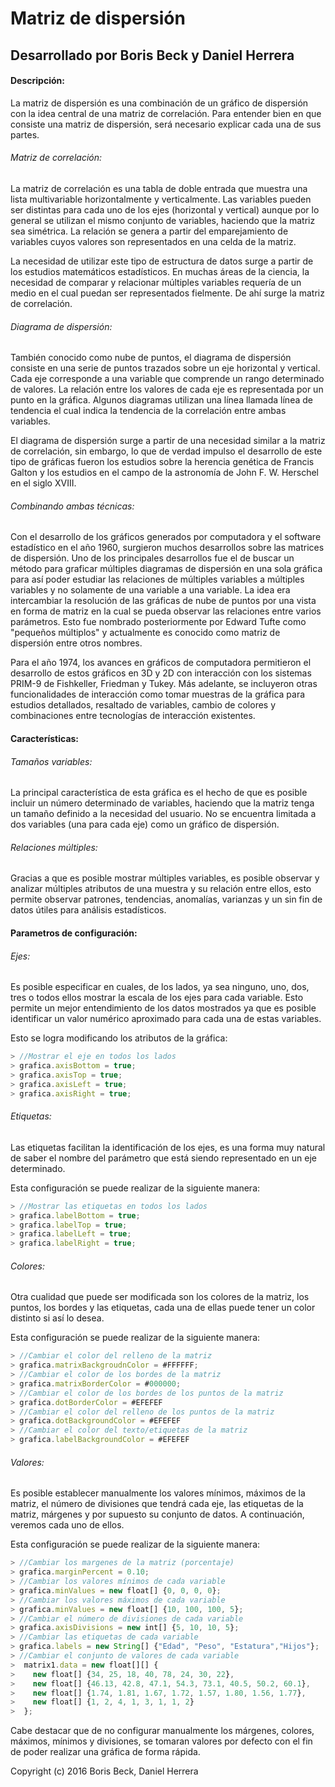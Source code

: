 # Matriz de dispersión
## Desarrollado por Boris Beck y Daniel Herrera

#### Descripción:
La matriz de dispersión es una combinación de un gráfico de dispersión con la idea central de una matriz de correlación. Para entender bien en que consiste una matriz de dispersión, será necesario explicar cada una de sus partes.

###### Matriz de correlación:
La matriz de correlación es una tabla de doble entrada que muestra una lista multivariable horizontalmente y verticalmente. Las variables pueden ser distintas para cada uno de los ejes (horizontal y vertical) aunque por lo general se utilizan el mismo conjunto de variables, haciendo que la matriz sea simétrica. La relación se genera a partir del emparejamiento de variables cuyos valores son representados en una celda de la matriz.

La necesidad de utilizar este tipo de estructura de datos surge a partir de los estudios matemáticos estadísticos. En muchas áreas de la ciencia, la necesidad de comparar y relacionar múltiples variables requería de un medio en el cual puedan ser representados fielmente. De ahí surge la matriz de correlación.


###### Diagrama de dispersión:
También conocido como nube de puntos, el diagrama de dispersión consiste en una serie de puntos trazados sobre un eje horizontal y vertical. Cada eje corresponde a una variable que comprende un rango determinado de valores. La relación entre los valores de cada eje es representada por un punto en la gráfica. Algunos diagramas utilizan una línea llamada línea de tendencia el cual indica la tendencia de la correlación entre ambas variables.

El diagrama de dispersión surge a partir de una necesidad similar a la matriz de correlación, sin embargo, lo que de verdad impulso el desarrollo de este tipo de gráficas fueron los estudios sobre la herencia genética de Francis Galton y los estudios en el campo de la astronomía de John F. W. Herschel en el siglo XVIII.

###### Combinando ambas técnicas:
Con el desarrollo de los gráficos generados por computadora y el software estadístico en el año 1960, surgieron muchos desarrollos sobre las matrices de dispersión. Uno de los principales desarrollos fue el de buscar un método para graficar múltiples diagramas de dispersión en una sola gráfica para así poder estudiar las relaciones de múltiples variables a múltiples variables y no solamente de una variable a una variable. La idea era intercambiar la resolución de las gráficas de nube de puntos por una vista en forma de matriz en la cual se pueda observar las relaciones entre varios parámetros. Esto fue nombrado posteriormente por Edward Tufte como "pequeños múltiplos" y actualmente es conocido como matriz de dispersión entre otros nombres.

Para el año 1974, los avances en gráficos de computadora permitieron el desarrollo de estos gráficos en 3D y 2D con interacción con los sistemas PRIM-9 de Fishkeller, Friedman y Tukey. Más adelante, se incluyeron otras funcionalidades de interacción como tomar muestras de la gráfica para estudios detallados, resaltado de variables, cambio de colores y combinaciones entre tecnologías de interacción existentes.

#### Características:

###### Tamaños variables:
La principal característica de esta gráfica es el hecho de que es posible incluir un número determinado de variables, haciendo que la matriz tenga un tamaño definido a la necesidad del usuario. No se encuentra limitada a dos variables (una para cada eje) como un gráfico de dispersión.

###### Relaciones múltiples:
Gracias a que es posible mostrar múltiples variables, es posible observar y analizar múltiples atributos de una muestra y su relación entre ellos, esto permite observar patrones, tendencias, anomalías, varianzas y un sin fin de datos útiles para análisis estadísticos.

#### Parametros de configuración:

###### Ejes:
Es posible especificar en cuales, de los lados, ya sea ninguno, uno, dos, tres o todos ellos mostrar la escala de los ejes para cada variable. Esto permite un mejor entendimiento de los datos mostrados ya que es posible identificar un valor numérico aproximado para cada una de estas variables.

Esto se logra modificando los atributos de la gráfica:
```javascript
> //Mostrar el eje en todos los lados
> grafica.axisBottom = true;
> grafica.axisTop = true;
> grafica.axisLeft = true;
> grafica.axisRight = true;
```

###### Etiquetas:
Las etiquetas facilitan la identificación de los ejes, es una forma muy natural de saber el nombre del parámetro que está siendo representado en un eje determinado.

Esta configuración se puede realizar de la siguiente manera:
```javascript
> //Mostrar las etiquetas en todos los lados
> grafica.labelBottom = true;
> grafica.labelTop = true;
> grafica.labelLeft = true;
> grafica.labelRight = true;
```
###### Colores:
Otra cualidad que puede ser modificada son los colores de la matriz, los puntos, los bordes y las etiquetas, cada una de ellas puede tener un color distinto si así lo desea.

Esta configuración se puede realizar de la siguiente manera:
```javascript
> //Cambiar el color del relleno de la matriz
> grafica.matrixBackgroudnColor = #FFFFFF;
> //Cambiar el color de los bordes de la matriz
> grafica.matrixBorderColor = #000000;
> //Cambiar el color de los bordes de los puntos de la matriz
> grafica.dotBorderColor = #EFEFEF
> //Cambiar el color del relleno de los puntos de la matriz
> grafica.dotBackgroundColor = #EFEFEF
> //Cambiar el color del texto/etiquetas de la matriz
> grafica.labelBackgroundColor = #EFEFEF
```

###### Valores:
Es posible establecer manualmente los valores mínimos, máximos de la matriz, el número de divisiones que tendrá cada eje, las etiquetas de la matriz, márgenes y por supuesto su conjunto de datos. A continuación, veremos cada uno de ellos.

Esta configuración se puede realizar de la siguiente manera:
```javascript
> //Cambiar los margenes de la matriz (porcentaje)
> grafica.marginPercent = 0.10;
> //Cambiar los valores mínimos de cada variable
> grafica.minValues = new float[] {0, 0, 0, 0};
> //Cambiar los valores máximos de cada variable
> grafica.minValues = new float[] {10, 100, 100, 5};
> //Cambiar el número de divisiones de cada variable
> grafica.axisDivisions = new int[] {5, 10, 10, 5};
> //Cambiar las etiquetas de cada variable
> grafica.labels = new String[] {"Edad", "Peso", "Estatura","Hijos"};
> //Cambiar el conjunto de valores de cada variable
>  matrix1.data = new float[][] {
>    new float[] {34, 25, 18, 40, 78, 24, 30, 22},
>    new float[] {46.13, 42.8, 47.1, 54.3, 73.1, 40.5, 50.2, 60.1},
>    new float[] {1.74, 1.81, 1.67, 1.72, 1.57, 1.80, 1.56, 1.77},
>    new float[] {1, 2, 4, 1, 3, 1, 1, 2}
>  };
```
Cabe destacar que de no configurar manualmente los márgenes, colores, máximos, mínimos y divisiones, se tomaran valores por defecto con el fin de poder realizar una gráfica de forma rápida.

Copyright (c) 2016 Boris Beck, Daniel Herrera